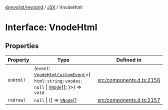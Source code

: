 [@revolist/revogrid](README.md) / [JSX](Namespace.JSX.md) / VnodeHtml

# Interface: VnodeHtml

## Properties

| Property | Type | Defined in |
| ------ | ------ | ------ |
| `onHtml?` | (`event`: [`VnodeHtmlCustomEvent`](Interface.VnodeHtmlCustomEvent.md)\<\{ `html`: `string`; `vnodes`: `null` \| [`VNode`](Interface.VNode.md)[]; \}\>) => `void` | [src/components.d.ts:2156](https://github.com/revolist/revogrid/blob/c4e80f786890231c76aca88d327b090657d3fbb9/src/components.d.ts#L2156) |
| `redraw?` | `null` \| () => [`VNode`](Interface.VNode.md)[] | [src/components.d.ts:2157](https://github.com/revolist/revogrid/blob/c4e80f786890231c76aca88d327b090657d3fbb9/src/components.d.ts#L2157) |
